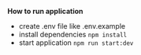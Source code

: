 **How to run application**
- create .env file like .env.example
- install dependencies 
```npm install```
- start application
```npm run start:dev```
